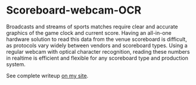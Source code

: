 # Scoreboard-webcam-OCR

Broadcasts and streams of sports matches require clear and accurate graphics of the game clock and current score. Having an all-in-one hardware solution to read this data from the venue scoreboard is difficult, as protocols vary widely between vendors and scoreboard types. Using a regular webcam with optical character recognition, reading these numbers in realtime is efficient and flexible for any scoreboard type and production system.

See complete writeup [on my site](https://xy-kao.com/projects/scoreboard-ocr-with-python-webcam/).

